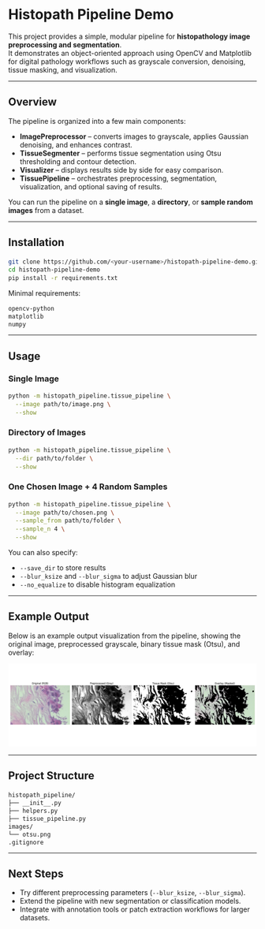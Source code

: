 # Histopath Pipeline Demo

This project provides a simple, modular pipeline for **histopathology image preprocessing and segmentation**.  
It demonstrates an object-oriented approach using OpenCV and Matplotlib for digital pathology workflows such as grayscale conversion, denoising, tissue masking, and visualization.

---

## Overview

The pipeline is organized into a few main components:

- **ImagePreprocessor** – converts images to grayscale, applies Gaussian denoising, and enhances contrast.  
- **TissueSegmenter** – performs tissue segmentation using Otsu thresholding and contour detection.  
- **Visualizer** – displays results side by side for easy comparison.  
- **TissuePipeline** – orchestrates preprocessing, segmentation, visualization, and optional saving of results.

You can run the pipeline on a **single image**, a **directory**, or **sample random images** from a dataset.

---

## Installation

```bash
git clone https://github.com/<your-username>/histopath-pipeline-demo.git
cd histopath-pipeline-demo
pip install -r requirements.txt
```

Minimal requirements:
```
opencv-python
matplotlib
numpy
```

---

## Usage

### Single Image
```bash
python -m histopath_pipeline.tissue_pipeline \
  --image path/to/image.png \
  --show
```

### Directory of Images
```bash
python -m histopath_pipeline.tissue_pipeline \
  --dir path/to/folder \
  --show
```

### One Chosen Image + 4 Random Samples
```bash
python -m histopath_pipeline.tissue_pipeline \
  --image path/to/chosen.png \
  --sample_from path/to/folder \
  --sample_n 4 \
  --show
```

You can also specify:
- `--save_dir` to store results
- `--blur_ksize` and `--blur_sigma` to adjust Gaussian blur
- `--no_equalize` to disable histogram equalization

---

## Example Output

Below is an example output visualization from the pipeline, showing the original image, preprocessed grayscale, binary tissue mask (Otsu), and overlay:

<p align="center">
  <img src="images/otsu.png" alt="Example output of the histopath pipeline" width="800"/>
</p>

---

## Project Structure
```
histopath_pipeline/
├── __init__.py
├── helpers.py
├── tissue_pipeline.py
images/
└── otsu.png
.gitignore
```

---

## Next Steps
- Try different preprocessing parameters (`--blur_ksize`, `--blur_sigma`).
- Extend the pipeline with new segmentation or classification models.
- Integrate with annotation tools or patch extraction workflows for larger datasets.

